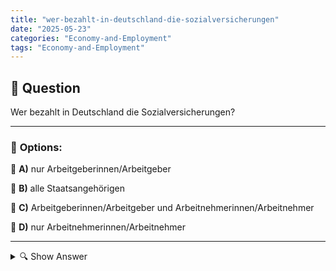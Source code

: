 ```yaml
---
title: "wer-bezahlt-in-deutschland-die-sozialversicherungen"
date: "2025-05-23"
categories: "Economy-and-Employment"
tags: "Economy-and-Employment"
---
```


## 📌 **Question**

Wer bezahlt in Deutschland die Sozialversicherungen?



---

### 📝 **Options:**

🔘 **A)** nur Arbeitgeberinnen/Arbeitgeber

🔘 **B)** alle Staatsangehörigen

🔘 **C)** Arbeitgeberinnen/Arbeitgeber und Arbeitnehmerinnen/Arbeitnehmer

🔘 **D)** nur Arbeitnehmerinnen/Arbeitnehmer

---

<details>
  <summary>🔍 Show Answer</summary>

  <p>
💡  <b>Correct Answer:</b>  c
  </p>
  <p>
    📖<b>Explanation:</b>
    In Deutschland sind Sozialversicherungen ein wichtiger Bestandteil des sozialen Sicherungssystems. Sie umfassen Kranken-, Pflege-, Renten-, Unfall- und Arbeitslosenversicherung. Die Finanzierung dieser Versicherungen erfolgt durch Beiträge, die sowohl Arbeitnehmerinnen/Arbeitnehmer als auch Arbeitgeberinnen/Arbeitgeber zahlen. Der Beitrag wird normalerweise zwischen beiden Parteien aufgeteilt, wobei der genaue Prozentsatz je nach Versicherungsart variieren kann. Diese gemeinschaftliche Beitragszahlung stellt sicher, dass Sozialleistungen im Falle von Krankheit, Alter, Unfall oder Arbeitslosigkeit gewährt werden können. Dieses System dient der Absicherung aller Beteiligten im Arbeitsumfeld und der Gesellschaft.
  </p>
</details>
